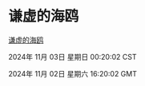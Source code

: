 # 谦虚的海鸥
[谦虚的海鸥](http://219.139.197.74:56308/qxdho/course/base/hotlink/index.php)

2024年 11月 03日 星期日 00:20:02 CST

2024年 11月 02日 星期六 16:20:02 GMT
